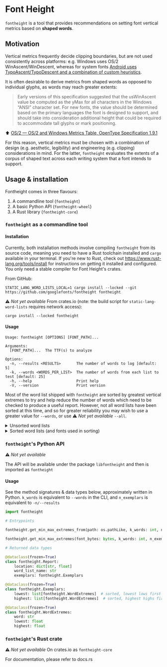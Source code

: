 # Font Height

`fontheight` is a tool that provides recommendations on setting font vertical metrics based on **shaped words**.

## Motivation

Vertical metrics frequently decide clipping boundaries, but are not used consistently across platforms: e.g. Windows uses OS/2 WinAscent/WinDescent, whereas for system fonts [Android uses TypoAscent/TypoDescent and a combination of custom heuristics](https://simoncozens.github.io/android-clipping/).

It is often desirable to derive metrics from shaped words as opposed to individual glyphs, as words may reach greater extents:

> Early versions of this specification suggested that the usWinAscent value be computed as the yMax for all characters in the Windows “ANSI” character set.
> For new fonts, the value should be determined based on the primary languages the font is designed to support, and should take into consideration additional height that could be required to accommodate tall glyphs or mark positioning.

⬆️ [OS/2 — OS/2 and Windows Metrics Table, OpenType Specification 1.9.1](https://learn.microsoft.com/en-us/typography/opentype/spec/os2#uswinascent)

For this reason, vertical metrics must be chosen with a combination of design (e.g. aesthetic, legibility) and engineering (e.g. clipping) considerations in mind.
For the latter, `fontheight` evaluates the extents of a corpus of shaped text across each writing system that a font intends to support.

## Usage & installation

Fontheight comes in three flavours:
1. A commandline tool (`fontheight`)
2. A basic Python API (`fontheight-wheel`)
3. A Rust library (`fontheight-core`)

### `fontheight` as a commandline tool

#### Installation

Currently, both installation methods involve compiling `fontheight` from its source code, meaning you need to have a Rust toolchain installed and `cargo` available in your terminal.
If you're new to Rust, check out https://www.rust-lang.org/tools/install for instructions on getting it installed and configured.
You only need a stable compiler for Font Height's crates.

From GitHub:

```shell
STATIC_LANG_WORD_LISTS_LOCAL=1 cargo install --locked --git https://github.com/googlefonts/fontheight fontheight
```

⚠️ _Not yet available_
From crates.io (note: the build script for `static-lang-word-lists` requires network access):
```shell
cargo install --locked fontheight
```

#### Usage

```
Usage: fontheight [OPTIONS] [FONT_PATH]...

Arguments:
  [FONT_PATH]...  The TTF(s) to analyze

Options:
  -n, --results <RESULTS>       The number of words to log [default: 5]
  -k, --words <WORDS_PER_LIST>  The number of words from each list to test [default: 25]
  -h, --help                    Print help
  -V, --version                 Print version
```

Most of the word list shipped with `fontheight` are sorted by greatest vertical extremes to try and help reduce the number of words which need to be checked to produce a useful report.
However, not all word lists have been sorted at this time, and so for greater reliability you may wish to use a greater value for `--words`, or use ⚠️ _Not yet available_ `--all`.

<details>
<summary>Unsorted word lists</summary>

- DiffenatorBopomofo
- DiffenatorGeorgian
- DiffenatorHiragana
- DiffenatorJapanese
- DiffenatorKatakana
- DiffenatorThanaa
- DiffenatorTifinagh

</details>

<details>
<summary>Sorted word lists (and fonts used in sorting)</summary>

Sorted DiffenatorAdlam based on:
- NotoSansAdlam[wght].ttf
- NotoSansAdlamUnjoined[wght].ttf

Sorted DiffenatorArabic based on:
- NotoKufiArabic[wght].ttf
- NotoNaskhArabic[wght].ttf
- NotoSansArabic[wdth,wght].ttf

Sorted DiffenatorArmenian based on:
- NotoSansArmenian[wdth,wght].ttf
- NotoSerifArmenian[wdth,wght].ttf

Sorted DiffenatorAvestan based on:
- NotoSansAvestan-Regular.ttf

Sorted DiffenatorBengali based on:
- NotoSansBengali[wdth,wght].ttf
- NotoSerifBengali[wdth,wght].ttf

Sorted DiffenatorCanadian_Aboriginal based on:
- NotoSansCanadianAboriginal[wght].ttf

Sorted DiffenatorChakma based on:
- NotoSansChakma-Regular.ttf

Sorted DiffenatorCherokee based on:
- NotoSansCherokee[wght].ttf

Sorted DiffenatorCommon based on:
  - NotoSansLGC[wdth,wght].ttf
  - NotoSansMonoLGC[wdth,wght].ttf
  - NotoSerifLGC[wdth,wght].ttf

Sorted DiffenatorCyrillic based on:
- NotoSansLGC[wdth,wght].ttf
- NotoSansMonoLGC[wdth,wght].ttf
- NotoSerifLGC[wdth,wght].ttf

Sorted DiffenatorDevanagari based on:
- NotoSansDevanagari[wdth,wght].ttf
- NotoSerifDevanagari[wdth,wght].ttf

Sorted DiffenatorEthiopic based on:
- NotoSansEthiopic[wdth,wght].ttf
- NotoSerifEthiopic[wdth,wght].ttf

Sorted DiffenatorGreek based on:
- NotoSansLGC[wdth,wght].ttf
- NotoSansMonoLGC[wdth,wght].ttf
- NotoSerifLGC[wdth,wght].ttf

Sorted DiffenatorGujarati based on:
- NotoSansGujarati[wdth,wght].ttf
- NotoSerifGujarati[wght].ttf

Sorted DiffenatorGurmukhi based on:
- NotoSansGurmukhi[wdth,wght].ttf
- NotoSerifGurmukhi[wght].ttf

Sorted DiffenatorHebrew based on:
- NotoRashiHebrew[wght].ttf
- NotoSansHebrew[wdth,wght].ttf
- NotoSerifHebrew[wdth,wght].ttf

Sorted DiffenatorKhmer based on:
- NotoSansKhmer[wdth,wght].ttf
- NotoSerifKhmer[wdth,wght].ttf

Sorted DiffenatorLao based on:
- NotoSansLao[wdth,wght].ttf
- NotoSansLaoLooped[wdth,wght].ttf
- NotoSerifLao[wdth,wght].ttf

Sorted DiffenatorLatin based on:
- NotoSansLGC[wdth,wght].ttf
- NotoSansMonoLGC[wdth,wght].ttf
- NotoSerifLGC[wdth,wght].ttf

Sorted DiffenatorLisu based on:
- NotoSansLisu[wght].ttf

Sorted DiffenatorMalayalam based on:
- NotoSansMalayalam[wdth,wght].ttf
- NotoSerifMalayalam[wght].ttf

Sorted DiffenatorMongolian based on:
- NotoSansMongolian-Regular.ttf

Sorted DiffenatorMyanmar based on:
- NotoSansMyanmar[wdth,wght].ttf
- NotoSerifMyanmar[wdth,wght].ttf

Sorted DiffenatorOl_Chiki based on:
- NotoSansOlChiki[wght].ttf

Sorted DiffenatorOriya based on:
- NotoSansOriya[wdth,wght].ttf
- NotoSerifOriya[wght].ttf

Sorted DiffenatorOsage based on:
- NotoSansOsage-Regular.ttf

Sorted DiffenatorSinhala based on:
- NotoSansSinhala[wdth,wght].ttf
- NotoSerifSinhala[wdth,wght].ttf

Sorted DiffenatorSyriac based on:
- NotoSansSyriac[wght].ttf
- NotoSansSyriacEastern[wght].ttf
- NotoSansSyriacWestern[wght].ttf

Sorted DiffenatorTamil based on:
- NotoSansTamil[wdth,wght].ttf
- NotoSerifTamil[wdth,wght].ttf

Sorted DiffenatorTelugu based on:
- NotoSansTelugu[wdth,wght].ttf
- NotoSerifTelugu[wght].ttf

Sorted DiffenatorThai based on:
- NotoSansThai[wdth,wght].ttf
- NotoSansThaiLooped[wdth,wght].ttf
- NotoSerifThai[wdth,wght].ttf

Sorted DiffenatorTibetan based on:
- NotoSerifTibetan[wght].ttf

Sorted DiffenatorVai based on:
- NotoSansVai-Regular.ttf

</details>

### `fontheight`'s Python API

⚠️ _Not yet available_

The API will be available under the package `libfontheight` and then is imported as `fontheight`

#### Usage

See the method signatures & data types below, approximately written in Python. `k_words` is equivalent to `--words` in the CLI, and `n_exemplars` is equivalent to `-n/--results`

```python
import fontheight

# Entrypoints

fontheight.get_min_max_extremes_from(path: os.pathLike, k_words: int, n_exemplars: int) -> list[fontheight.Report]

fontheight.get_min_max_extremes(font_bytes: bytes, k_words: int, n_exemplars: int) -> list[fontheight.Report]

# Returned data types

@dataclass(frozen=True)
class fontheight.Report:
    location: dict[str, float]
    word_list_name: str
    exemplars: fontheight.Exemplars

@dataclass(frozen=True)
class fontheight.Exemplars:
    lowest: list[fontheight.WordExtremes]  # sorted, lowest lows first
    highest: list[fontheight.WordExtremes]  # sorted, highest highs first

@dataclass(frozen=True)
class fontheight.WordExtremes:
    word: str
    lowest: float
    highest: float
```

### `fontheight`'s Rust crate

⚠️ _Not yet available_ On crates.io as `fontheight-core`

For documentation, please refer to docs.rs
